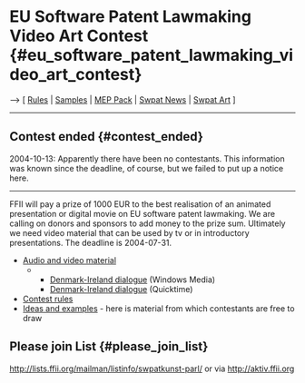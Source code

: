 # EU Software Patent Lawmaking Video Art Contest {#eu_software_patent_lawmaking_video_art_contest}

\--\> \[ [ Rules](ConsVideoRegl0405En "wikilink") \| [
Samples](ConsVideoSampl0405En "wikilink") \| [ MEP
Pack](Mepak0407En "wikilink") \| [ Swpat News](SwpatcninoEn "wikilink")
\| [ Swpat Art](SwpatkunstEn "wikilink") \]

------------------------------------------------------------------------

## Contest ended {#contest_ended}

2004-10-13: Apparently there have been no contestants. This information
was known since the deadline, of course, but we failed to put up a
notice here.

------------------------------------------------------------------------

FFII will pay a prize of 1000 EUR to the best realisation of an animated
presentation or digital movie on EU software patent lawmaking. We are
calling on donors and sponsors to add money to the prize sum. Ultimately
we need video material that can be used by tv or in introductory
presentations. The deadline is 2004-07-31.

-   [Audio and video
    material](http://media.ffii.org/Council18may/ "wikilink")
    -   -   [Denmark-Ireland
            dialogue](http://media.ffii.org/Council18may/denmark040518.wmv "wikilink")
            (Windows Media)
        -   [Denmark-Ireland
            dialogue](http://media.ffii.org/Council18may/denmark040518.mov "wikilink")
            (Quicktime)
-   [ Contest rules](ConsVideoRegl0405En "wikilink")
-   [ Ideas and examples](ConsVideoSampl0405En "wikilink") - here is
    material from which contestants are free to draw

## Please join List {#please_join_list}

<http://lists.ffii.org/mailman/listinfo/swpatkunst-parl/> or via
<http://aktiv.ffii.org>
